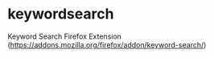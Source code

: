 # keywordsearch
Keyword Search Firefox Extension (https://addons.mozilla.org/firefox/addon/keyword-search/)
